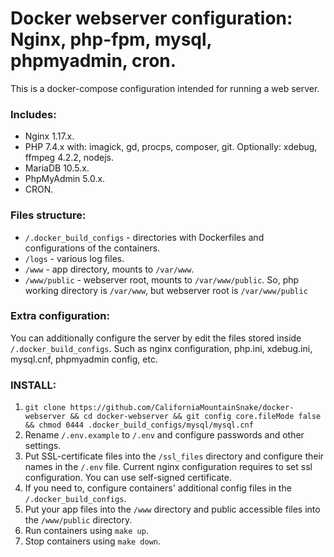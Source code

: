 # Docker webserver configuration: Nginx, php-fpm, mysql, phpmyadmin, cron.
This is a docker-compose configuration intended for running a web server.


### Includes:
- Nginx 1.17.x.
- PHP 7.4.x with: imagick, gd, procps, composer, git. Optionally: xdebug, ffmpeg 4.2.2, nodejs.
- MariaDB 10.5.x.
- PhpMyAdmin 5.0.x.
- CRON.


### Files structure:
- `/.docker_build_configs` - directories with Dockerfiles and configurations of the containers.
- `/logs` - various log files.
- `/www` - app directory, mounts to `/var/www`.
- `/www/public` - webserver root, mounts to `/var/www/public`.
So, php working directory is `/var/www`, but webserver root is `/var/www/public`


### Extra configuration:
You can additionally configure the server by edit the files stored inside `/.docker_build_configs`.
Such as nginx configuration, php.ini, xdebug.ini, mysql.cnf, phpmyadmin config, etc.


### INSTALL:
1. `git clone https://github.com/CaliforniaMountainSnake/docker-webserver && cd docker-webserver && git config core.fileMode false && chmod 0444 .docker_build_configs/mysql/mysql.cnf`
2. Rename `/.env.example` to `/.env` and configure passwords and other settings.
3. Put SSL-certificate files into the `/ssl_files` directory and configure their names in the `/.env` file. Current nginx configuration requires to set ssl configuration. You can use self-signed certificate.
4. If you need to, configure containers' additional config files in the `/.docker_build_configs`.
5. Put your app files into the `/www` directory and public accessible files into the `/www/public` directory.
6. Run containers using `make up`.
7. Stop containers using `make down`.
